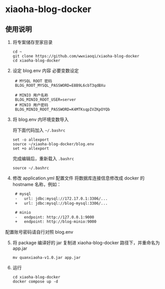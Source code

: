 # xiaoha-blog-docker

## 使用说明

1. 将专案储存至家目录

   ```shell
   cd ~
   git clone https://github.com/wwxiaoqi/xiaoha-blog-docker
   cd xiaoha-blog-docker
   ```
   
2. 设定 blog.env 内容
   必要变数设定

   ```shell
    # MYSQL ROOT 密码
	BLOG_ROOT_MYSQL_PASSWORD=E8B9L6cbT3qdBXu
	
	# MINIO 用户名称
	BLOG_MINIO_ROOT_USER=server
	# MINIO 用户密码
	BLOG_MINIO_ROOT_PASSWORD=K4MTKsqpIVZKpOYQb
   ```

3. 将 blog.env 内环境变数导入

   将下面代码加入 `~/.bashrc`

   ```shell
   set -o allexport
   source ~/xiaoha-blog-docker/blog.env 
   set +o allexport
   ```

   完成编辑后，重新载入 `.bashrc`

   ```shell
   source ~/.bashrc
   ```


4. 修改 application.yml 配置文件
将数据库连接信息修改成 docker 的 hostname 名称，例如：



   ```diff
	# mysql
	-   url: jdbc:mysql://172.17.0.1:3306/...
	+   url: jdbc:mysql://blog-mysql:3306/...
   
	# minio
	-   endpoint: http://127.0.0.1:9000
	+   endpoint: http://blog-minio:9000
   ```

配置账号密码请自行对照 blog.env


5. 将 package 编译好的 jar 复制进 xiaoha-blog-docker 路径下，并重命名为 app.jar

   ```shell
   mv quanxiaoha-v1.0.jar app.jar
   ```

6. 运行
   ```shell
   cd xiaoha-blog-docker
   docker compose up -d
   ```

